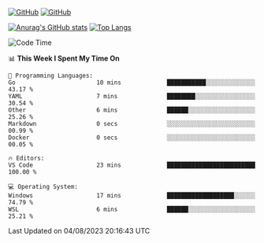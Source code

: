 [![GitHub](https://img.shields.io/github/followers/sharpxk?style=social)](https://github.com/sharpxk) [![GitHub](https://img.shields.io/github/stars/sharpxk?style=social)](https://github.com/sharpxk)

[![Anurag's GitHub stats](https://github-readme-stats-git-masterrstaa-rickstaa.vercel.app/api?username=sharpxk&hide=contribs,prs,issues&show_icons=true&theme=tokyonight)](https://github.com/anuraghazra/github-readme-stats)
[![Top Langs](https://github-readme-stats-git-masterrstaa-rickstaa.vercel.app/api/top-langs/?username=sharpxk&layout=compact&theme=tokyonight)](https://github.com/anuraghazra/github-readme-stats)

<!--START_SECTION:waka-->
![Code Time](http://img.shields.io/badge/Code%20Time-256%20hrs%2030%20mins-blue)

📊 **This Week I Spent My Time On** 

```text
💬 Programming Languages: 
Go                       10 mins             ███████████░░░░░░░░░░░░░░   43.17 % 
YAML                     7 mins              ████████░░░░░░░░░░░░░░░░░   30.54 % 
Other                    6 mins              ██████░░░░░░░░░░░░░░░░░░░   25.26 % 
Markdown                 0 secs              ░░░░░░░░░░░░░░░░░░░░░░░░░   00.99 % 
Docker                   0 secs              ░░░░░░░░░░░░░░░░░░░░░░░░░   00.05 % 

🔥 Editors: 
VS Code                  23 mins             █████████████████████████   100.00 % 

💻 Operating System: 
Windows                  17 mins             ███████████████████░░░░░░   74.79 % 
WSL                      6 mins              ██████░░░░░░░░░░░░░░░░░░░   25.21 % 
```


 Last Updated on 04/08/2023 20:16:43 UTC
<!--END_SECTION:waka-->
